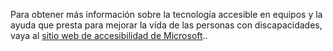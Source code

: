 Para obtener más información sobre la tecnología accesible en equipos y la ayuda que presta para mejorar la vida de las personas con discapacidades, vaya al [sitio web de accesibilidad de Microsoft](http://go.microsoft.com/fwlink/?LinkId=8431)..

<!--HONumber=May16_HO1-->


